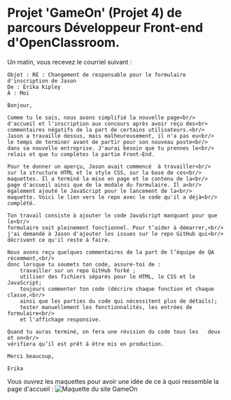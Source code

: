 # Projet 'GameOn' (Projet 4) de parcours Développeur Front-end d'OpenClassroom.

Un matin, vous recevez le courriel suivant : 

    Objet : RE : Changement de responsable pour le formulaire d'inscription de Jason 
    De : Erika Kipley
    À : Moi

    Bonjour,

    Comme tu le sais, nous avons simplifié la nouvelle page<br/>
    d'accueil et l'inscription aux concours après avoir reçu des<br>
    commentaires négatifs de la part de certains utilisateurs.<br/>
    Jason a travaillé dessus, mais malheureusement, il n'a pas eu<br/>
    le temps de terminer avant de partir pour son nouveau poste<br/>
    dans sa nouvelle entreprise. J'aurai besoin que tu prennes le<br/>
    relais et que tu complètes la partie Front-End.   

    Pour te donner un aperçu, Jason avait commencé  à travailler<br/>
    sur la structure HTML et le style CSS, sur la base de ces<br/>
    maquettes. Il a terminé la mise en page et le contenu de la<br/>
    page d'accueil ainsi que de la modale du formulaire. Il a<br/>
    également ajouté le JavaScript pour le lancement de la<br/>
    maquette. Voici le lien vers le repo avec le code qu'il a déjà<br/>
    complété.

    Ton travail consiste à ajouter le code JavaScript manquant pour que le<br/>
    formulaire soit pleinement fonctionnel. Pour t’aider à démarrer,<br/>
    j'ai demandé à Jason d'ajouter les issues sur le repo GitHub qui<br/>
    décrivent ce qu'il reste à faire.   

    Nous avons reçu quelques commentaires de la part de l’équipe de QA récemment,<br/>
    donc lorsque tu soumets ton code, assure-toi de : 
        travailler sur un repo GitHub forké ;
        utiliser des fichiers séparés pour le HTML, le CSS et le JavaScript;
        toujours commenter ton code (décrire chaque fonction et chaque classe,<br/>
        ainsi que les parties du code qui nécessitent plus de détails);
        tester manuellement les fonctionnalités, les entrées de formulaire<br/>
        et l'affichage responsive.

    Quand tu auras terminé, on fera une révision du code tous les   deux et on<br/>
    vérifiera qu’il est prêt à être mis en production.   

    Merci beaucoup, 

    Erika

Vous ouvrez les maquettes pour avoir une idée de ce à quoi ressemble la page d'accueil : 
![Maquette du site GameOn](https://user.oc-static.com/upload/2020/08/14/15974189716945_image2.png)
